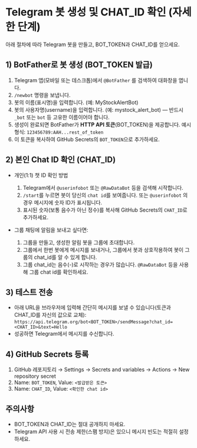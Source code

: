 # Telegram 봇 생성 및 CHAT_ID 확인 (자세한 단계)

아래 절차에 따라 Telegram 봇을 만들고, BOT_TOKEN과 CHAT_ID를 얻으세요.

## 1) BotFather로 봇 생성 (BOT_TOKEN 발급)
1. Telegram 앱(모바일 또는 데스크톱)에서 `@BotFather` 를 검색하여 대화창을 엽니다.
2. `/newbot` 명령을 보냅니다.
3. 봇의 이름(표시명)을 입력합니다. (예: MyStockAlertBot)
4. 봇의 사용자명(username)을 입력합니다. (예: mystock_alert_bot) — 반드시 `_bot` 또는 `bot` 등 고유한 이름이어야 합니다.
5. 생성이 완료되면 BotFather가 **HTTP API 토큰**(BOT_TOKEN)을 제공합니다. 예시 형식:
   `123456789:AAH...rest_of_token`
6. 이 토큰을 복사하여 GitHub Secrets의 `BOT_TOKEN`으로 추가하세요.

## 2) 본인 Chat ID 확인 (CHAT_ID)
- 개인(1:1) 챗 ID 확인 방법
  1. Telegram에서 `@userinfobot` 또는 `@RawDataBot` 등을 검색해 시작합니다.
  2. `/start`를 누르면 봇이 당신의 `chat id`를 보여줍니다. 또는 `@userinfobot` 의 경우 메시지에 숫자 ID가 표시됩니다.
  3. 표시된 숫자(보통 음수가 아닌 정수)를 복사해 GitHub Secrets의 `CHAT_ID`로 추가하세요.

- 그룹 채팅에 알림을 보내고 싶다면:
  1. 그룹을 만들고, 생성한 알림 봇을 그룹에 초대합니다.
  2. 그룹에서 한번 봇에게 메시지를 보내거나, 그룹에서 봇과 상호작용하여 봇이 그룹의 chat_id를 알 수 있게 합니다.
  3. 그룹 chat_id는 음수(-)로 시작하는 경우가 많습니다. `@RawDataBot` 등을 사용해 그룹 chat id를 확인하세요.

## 3) 테스트 전송
- 아래 URL을 브라우저에 입력해 간단히 메시지를 보낼 수 있습니다(토큰과 CHAT_ID를 자신의 값으로 교체):
  `https://api.telegram.org/bot<BOT_TOKEN>/sendMessage?chat_id=<CHAT_ID>&text=Hello`
- 성공하면 Telegram에서 메시지를 수신합니다.

## 4) GitHub Secrets 등록
1. GitHub 레포지토리 → Settings → Secrets and variables → Actions → New repository secret
2. Name: `BOT_TOKEN`, Value: `<발급받은 토큰>`
3. Name: `CHAT_ID`, Value: `<확인한 chat id>`

## 주의사항
- BOT_TOKEN과 CHAT_ID는 절대 공개하지 마세요.
- Telegram API 사용 시 전송 제한(스팸 방지)은 있으니 메시지 빈도는 적절히 설정하세요.
